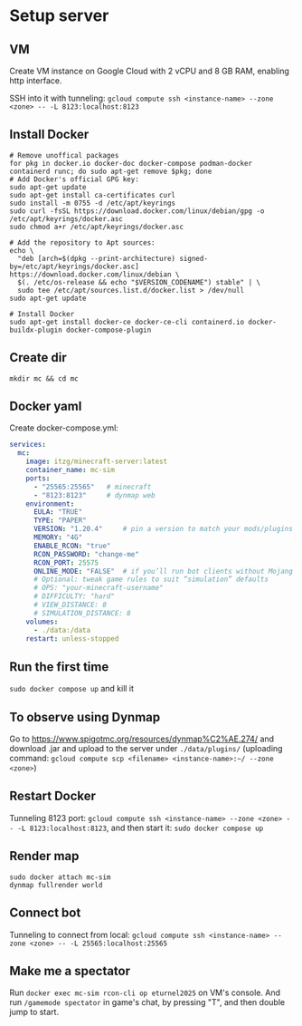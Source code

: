 # Setup server

## VM
Create VM instance on Google Cloud with 2 vCPU and 8 GB RAM, enabling http interface.

SSH into it with tunneling: `gcloud compute ssh <instance-name> --zone <zone> -- -L 8123:localhost:8123`

## Install Docker
```Shell
# Remove unoffical packages
for pkg in docker.io docker-doc docker-compose podman-docker containerd runc; do sudo apt-get remove $pkg; done
# Add Docker's official GPG key:
sudo apt-get update
sudo apt-get install ca-certificates curl
sudo install -m 0755 -d /etc/apt/keyrings
sudo curl -fsSL https://download.docker.com/linux/debian/gpg -o /etc/apt/keyrings/docker.asc
sudo chmod a+r /etc/apt/keyrings/docker.asc

# Add the repository to Apt sources:
echo \
  "deb [arch=$(dpkg --print-architecture) signed-by=/etc/apt/keyrings/docker.asc] https://download.docker.com/linux/debian \
  $(. /etc/os-release && echo "$VERSION_CODENAME") stable" | \
  sudo tee /etc/apt/sources.list.d/docker.list > /dev/null
sudo apt-get update

# Install Docker
sudo apt-get install docker-ce docker-ce-cli containerd.io docker-buildx-plugin docker-compose-plugin
```

## Create dir
`mkdir mc && cd mc`

## Docker yaml

Create docker-compose.yml:

```yaml
services:
  mc:
    image: itzg/minecraft-server:latest
    container_name: mc-sim
    ports:
      - "25565:25565"   # minecraft
      - "8123:8123"     # dynmap web
    environment:
      EULA: "TRUE"
      TYPE: "PAPER"
      VERSION: "1.20.4"     # pin a version to match your mods/plugins
      MEMORY: "4G"
      ENABLE_RCON: "true"
      RCON_PASSWORD: "change-me"
      RCON_PORT: 25575
      ONLINE_MODE: "FALSE"  # if you’ll run bot clients without Mojang auth; keep TRUE for public servers
      # Optional: tweak game rules to suit “simulation” defaults
      # OPS: "your-minecraft-username"
      # DIFFICULTY: "hard"
      # VIEW_DISTANCE: 8
      # SIMULATION_DISTANCE: 8
    volumes:
      - ./data:/data
    restart: unless-stopped
```

## Run the first time
`sudo docker compose up` and kill it

## To observe using Dynmap
Go to https://www.spigotmc.org/resources/dynmap%C2%AE.274/ and download .jar  and upload to the server under `./data/plugins/` (uploading command: `gcloud compute scp <filename> <instance-name>:~/ --zone <zone>`)

## Restart Docker

Tunneling 8123 port: `gcloud compute ssh <instance-name> --zone <zone> -- -L 8123:localhost:8123`, and then start it: `sudo docker compose up`

## Render map

```Shell
sudo docker attach mc-sim
dynmap fullrender world
```

## Connect bot

Tunneling to connect from local: `gcloud compute ssh <instance-name> --zone <zone> -- -L 25565:localhost:25565`

## Make me a spectator

Run `docker exec mc-sim rcon-cli op eturnel2025` on VM's console. And run `/gamemode spectator` in game's chat, by pressing "T", and then double jump to start.
